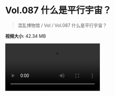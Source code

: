 # Vol.087 什么是平行宇宙？

> 混乱博物馆 / Vol / Vol.087 什么是平行宇宙？

**视频大小**: 42.34 MB

<div class="video"><video src="https://file.hsyhx.top/archive/混乱博物馆/Vol/087.mp4" controls preload>🤔 您的浏览器不支持 video 标签</video></div>